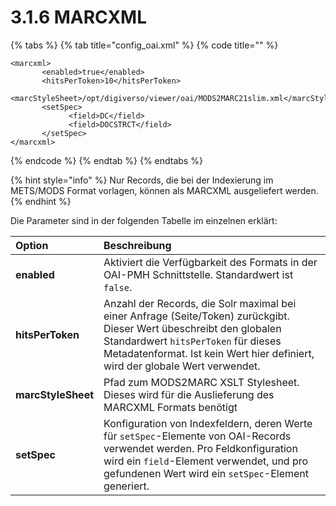 # 3.1.6 MARCXML

{% tabs %}
{% tab title="config\_oai.xml" %}
{% code title="" %}
```markup
<marcxml>
       <enabled>true</enabled>
       <hitsPerToken>10</hitsPerToken>
       <marcStyleSheet>/opt/digiverso/viewer/oai/MODS2MARC21slim.xml</marcStyleSheet>
       <setSpec>
             <field>DC</field>
             <field>DOCSTRCT</field>
       </setSpec>
</marcxml>
```
{% endcode %}
{% endtab %}
{% endtabs %}

{% hint style="info" %}
Nur Records, die bei der Indexierung im METS/MODS Format vorlagen, können als MARCXML ausgeliefert werden.
{% endhint %}

Die Parameter sind in der folgenden Tabelle im einzelnen erklärt:

| **Option**  | Beschreibung |
| :--- | :--- |
| **enabled** | Aktiviert die Verfügbarkeit des Formats in der OAI-PMH Schnittstelle. Standardwert ist `false`. |
| **hitsPerToken**  | Anzahl der Records, die Solr maximal bei einer Anfrage \(Seite/Token\) zurückgibt. Dieser Wert übeschreibt den globalen Standardwert `hitsPerToken` für dieses Metadatenformat. Ist kein Wert hier definiert, wird der globale Wert verwendet. |
| **marcStyleSheet**  | Pfad zum MODS2MARC XSLT Stylesheet. Dieses wird für die Auslieferung des MARCXML Formats benötigt |
| **setSpec**  | Konfiguration von Indexfeldern, deren Werte für `setSpec`-Elemente von OAI-Records verwendet werden. Pro Feldkonfiguration wird ein `field`-Element verwendet, und pro gefundenen Wert wird ein `setSpec`-Element generiert. |

